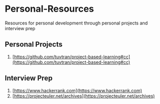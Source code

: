 # Personal-Resources
Resources for personal development through personal projects and interview prep

## Personal Projects
1. [https://github.com/tuvtran/project-based-learning#cc](https://github.com/tuvtran/project-based-learning#cc)

## Interview Prep
1. [https://www.hackerrank.com](https://www.hackerrank.com)
2. [https://projecteuler.net/archives](https://projecteuler.net/archives) 
